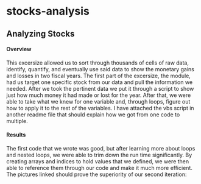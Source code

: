 # stocks-analysis

## Analyzing Stocks

#### Overview

This excersize allowed us to sort through thousands of cells of raw data, identify, quantify, and eventually use said data to show the monetary gains and losses in two fiscal years.  The first part of the excersize, the module, had us target one specific stock from our data and pull the information we needed.  After we took the pertinent data we put it through a script to show just how much money it had made or lost for the year.  After that, we were able to take what we knew for one variable and, through loops, figure out how to apply it to the rest of the variables.  I have attached the vbs script in another readme file that should explain how we got from one code to multiple.

#### Results

The first code that we wrote was good, but after learning more about loops and nested loops, we were able to trim down the run time significantly. By creating arrays and indices to hold values that we defined, we were then able to reference them through our code and make it much more efficient. The pictures linked should prove the superiority of our second iteration:
